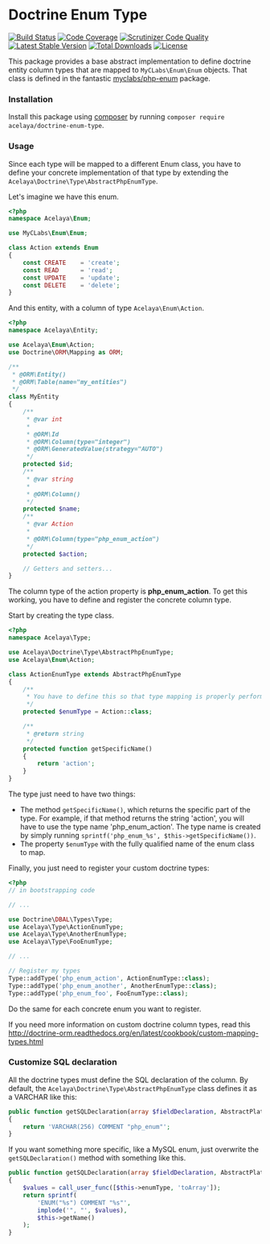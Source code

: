 # Doctrine Enum Type

[![Build Status](https://travis-ci.org/acelaya/doctrine-enum-type.svg?branch=master)](https://travis-ci.org/acelaya/doctrine-enum-type)
[![Code Coverage](https://scrutinizer-ci.com/g/acelaya/doctrine-enum-type/badges/coverage.png?b=master)](https://scrutinizer-ci.com/g/acelaya/doctrine-enum-type/?branch=master)
[![Scrutinizer Code Quality](https://scrutinizer-ci.com/g/acelaya/doctrine-enum-type/badges/quality-score.png?b=master)](https://scrutinizer-ci.com/g/acelaya/doctrine-enum-type/?branch=master)
[![Latest Stable Version](https://poser.pugx.org/acelaya/doctrine-enum-type/v/stable.png)](https://packagist.org/packages/acelaya/doctrine-enum-type)
[![Total Downloads](https://poser.pugx.org/acelaya/doctrine-enum-type/downloads.png)](https://packagist.org/packages/acelaya/doctrine-enum-type)
[![License](https://poser.pugx.org/acelaya/doctrine-enum-type/license.png)](https://packagist.org/packages/acelaya/doctrine-enum-type)

This package provides a base abstract implementation to define doctrine entity column types that are mapped to `MyCLabs\Enum\Enum` objects. That class is defined in the fantastic [myclabs/php-enum](https://github.com/myclabs/php-enum) package.

### Installation

Install this package using [composer](https://getcomposer.org/) by running `composer require acelaya/doctrine-enum-type`.

### Usage

Since each type will be mapped to a different Enum class, you have to define your concrete implementation of that type by extending the `Acelaya\Doctrine\Type\AbstractPhpEnumType`.

Let's imagine we have this enum.

```php
<?php
namespace Acelaya\Enum;

use MyCLabs\Enum\Enum;

class Action extends Enum
{
    const CREATE    = 'create';
    const READ      = 'read';
    const UPDATE    = 'update';
    const DELETE    = 'delete';
}
```

And this entity, with a column of type `Acelaya\Enum\Action`.

```php
<?php
namespace Acelaya\Entity;

use Acelaya\Enum\Action;
use Doctrine\ORM\Mapping as ORM;

/**
 * @ORM\Entity()
 * @ORM\Table(name="my_entities")
 */
class MyEntity
{
    /**
     * @var int
     *
     * @ORM\Id
     * @ORM\Column(type="integer")
     * @ORM\GeneratedValue(strategy="AUTO")
     */
    protected $id;
    /**
     * @var string
     *
     * @ORM\Column()
     */
    protected $name;
    /**
     * @var Action
     *
     * @ORM\Column(type="php_enum_action")
     */
    protected $action;

    // Getters and setters...
}
```

The column type of the action property is **php_enum_action**. To get this working, you have to define and register the concrete column type.

Start by creating the type class.

```php
<?php
namespace Acelaya\Type;

use Acelaya\Doctrine\Type\AbstractPhpEnumType;
use Acelaya\Enum\Action;

class ActionEnumType extends AbstractPhpEnumType
{
    /**
     * You have to define this so that type mapping is properly performed
     */
    protected $enumType = Action::class;

    /**
     * @return string
     */
    protected function getSpecificName()
    {
        return 'action';
    }
}
```

The type just need to have two things:

* The method `getSpecificName()`, which returns the specific part of the type. For example, if that method returns the string 'action', you will have to use the type name 'php_enum_action'. The type name is created by simply running `sprintf('php_enum_%s', $this->getSpecificName())`.
* The property `$enumType` with the fully qualified name of the enum class to map.

Finally, you just need to register your custom doctrine types:

```php
<?php
// in bootstrapping code

// ...

use Doctrine\DBAL\Types\Type;
use Acelaya\Type\ActionEnumType;
use Acelaya\Type\AnotherEnumType;
use Acelaya\Type\FooEnumType;

// ...

// Register my types
Type::addType('php_enum_action', ActionEnumType::class);
Type::addType('php_enum_another', AnotherEnumType::class);
Type::addType('php_enum_foo', FooEnumType::class);
```

Do the same for each concrete enum you want to register.

If you need more information on custom doctrine column types, read this http://doctrine-orm.readthedocs.org/en/latest/cookbook/custom-mapping-types.html

### Customize SQL declaration

All the doctrine types must define the SQL declaration of the column. By default, the `Acelaya\Doctrine\Type\AbstractPhpEnumType` class defines it as a VARCHAR like this:

```php
public function getSQLDeclaration(array $fieldDeclaration, AbstractPlatform $platform)
{
    return 'VARCHAR(256) COMMENT "php_enum"';
}
```

If you want something more specific, like a MySQL enum, just overwrite the `getSQLDeclaration()` method with something like this.

```php
public function getSQLDeclaration(array $fieldDeclaration, AbstractPlatform $platform)
{
    $values = call_user_func([$this->enumType, 'toArray']);
    return sprintf(
        'ENUM("%s") COMMENT "%s"',
        implode('", "', $values),
        $this->getName()
    );
}
```
